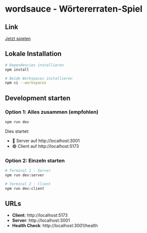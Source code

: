 # wordsauce - Wörtererraten-Spiel

## Link

[Jetzt spielen](http://wordsauce.onrender.com/)

## Lokale Installation

```bash
# Dependencies installieren
npm install

# Beide Workspaces installieren
npm ci --workspaces
```

## Development starten

### Option 1: Alles zusammen (empfohlen)

```bash
npm run dev
```

Dies startet:

- 🔵 Server auf http://localhost:3001
- 🟢 Client auf http://localhost:5173

### Option 2: Einzeln starten

```bash
# Terminal 1 - Server
npm run dev:server

# Terminal 2 - Client
npm run dev:client
```

## URLs

- **Client**: http://localhost:5173
- **Server**: http://localhost:3001
- **Health Check**: http://localhost:3001/health
